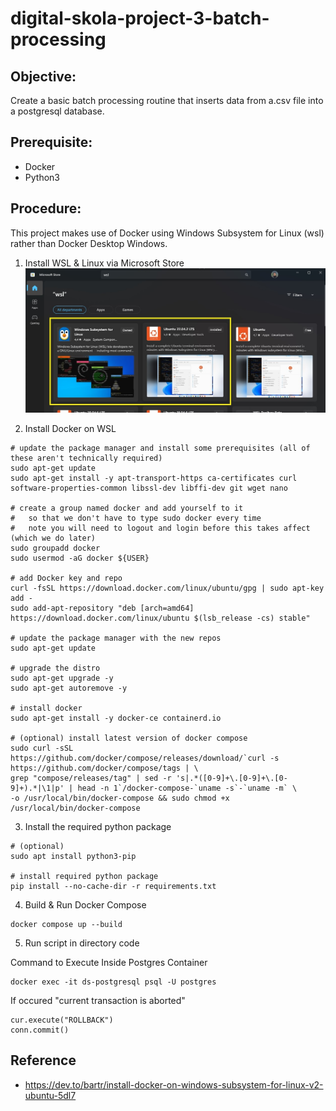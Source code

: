 # digital-skola-project-3-batch-processing

## Objective: 
Create a basic batch processing routine that inserts data from a.csv file into a postgresql database.

## Prerequisite:
- Docker
- Python3

## Procedure:
This project makes use of Docker using Windows Subsystem for Linux (wsl) rather than Docker Desktop Windows.

1. Install WSL & Linux via Microsoft Store
![wsl](images/wsl.jpg)

2. Install Docker on WSL
```
# update the package manager and install some prerequisites (all of these aren't technically required)
sudo apt-get update
sudo apt-get install -y apt-transport-https ca-certificates curl software-properties-common libssl-dev libffi-dev git wget nano

# create a group named docker and add yourself to it
#   so that we don't have to type sudo docker every time
#   note you will need to logout and login before this takes affect (which we do later)
sudo groupadd docker
sudo usermod -aG docker ${USER}

# add Docker key and repo
curl -fsSL https://download.docker.com/linux/ubuntu/gpg | sudo apt-key add -
sudo add-apt-repository "deb [arch=amd64] https://download.docker.com/linux/ubuntu $(lsb_release -cs) stable"

# update the package manager with the new repos
sudo apt-get update

# upgrade the distro
sudo apt-get upgrade -y
sudo apt-get autoremove -y

# install docker
sudo apt-get install -y docker-ce containerd.io

# (optional) install latest version of docker compose
sudo curl -sSL https://github.com/docker/compose/releases/download/`curl -s https://github.com/docker/compose/tags | \
grep "compose/releases/tag" | sed -r 's|.*([0-9]+\.[0-9]+\.[0-9]+).*|\1|p' | head -n 1`/docker-compose-`uname -s`-`uname -m` \
-o /usr/local/bin/docker-compose && sudo chmod +x /usr/local/bin/docker-compose

```

3. Install the required python package
```
# (optional) 
sudo apt install python3-pip 

# install required python package
pip install --no-cache-dir -r requirements.txt

```

4. Build & Run Docker Compose
```
docker compose up --build
```

5. Run script in directory code



Command to Execute Inside Postgres Container
```
docker exec -it ds-postgresql psql -U postgres
```

If occured "current transaction is aborted"
```
cur.execute("ROLLBACK")
conn.commit()
```


## Reference
- https://dev.to/bartr/install-docker-on-windows-subsystem-for-linux-v2-ubuntu-5dl7